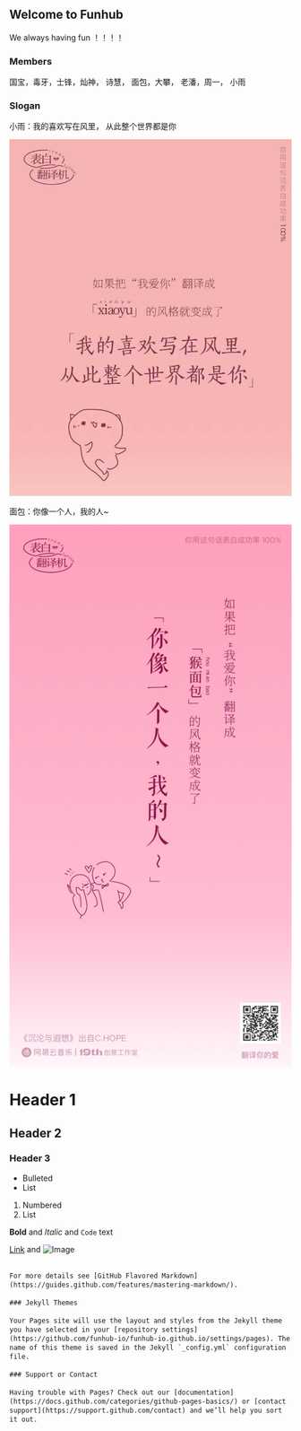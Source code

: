 ## Welcome to Funhub
We always having fun ！！！！

### Members

国宝，毒牙，士锋，灿神， 诗慧， 面包，大攀， 老潘，周一， 小雨

### Slogan

小雨：我的喜欢写在风里， 从此整个世界都是你

![love](/WechatIMG20478.jpeg)

面包：你像一个人，我的人~

![love](/111.jpeg)


# Header 1
## Header 2
### Header 3

- Bulleted
- List

1. Numbered
2. List

**Bold** and _Italic_ and `Code` text

[Link](url) and ![Image](src)
```

For more details see [GitHub Flavored Markdown](https://guides.github.com/features/mastering-markdown/).

### Jekyll Themes

Your Pages site will use the layout and styles from the Jekyll theme you have selected in your [repository settings](https://github.com/funhub-io/funhub-io.github.io/settings/pages). The name of this theme is saved in the Jekyll `_config.yml` configuration file.

### Support or Contact

Having trouble with Pages? Check out our [documentation](https://docs.github.com/categories/github-pages-basics/) or [contact support](https://support.github.com/contact) and we’ll help you sort it out.
